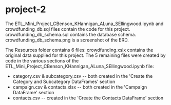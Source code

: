 # project-2

The ETL_Mini_Project_CBenson_KHannigan_ALuna_SEllingwood.ipynb and crowdfunding_db.sql files contain the code for this project. crowdfunding_db_schema.sql contains the database schema. crowdfunding_db_schema.png is a screenshot of the ERD.

The Resources folder contains 6 files:
crowdfunding.xslx contains the original data supplied for this project. The 5 remaining files were created by code in the various sections of the ETL_Mini_Project_CBenson_KHannigan_ALuna_SEllingwood.ipynb file:
* category.csv & subcategory.csv -- both created in the 'Create the Category and Subcategory DataFrames' section
* campaign.csv & contacts.xlsx -- both created in the 'Campaign DataFrame' section
* contacts.csv -- created in the 'Create the Contacts DataFrame' section
